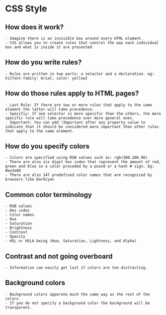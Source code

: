 # CSS Style

## How does it work?
    - Imagine there is an invisible box around every HTML element.
    - CSS allows you to create rules that control the way each individual box and what is inside it are presented
  
## How do you write rules?
    - Rules are written in two parts: a selector and a declaration. eg: h1{font-family: Arial; color: yellow}
## How do those rules apply to HTML pages?
    - Last Rule: If there are two or more rules that apply to the same element the latter will take precedence.
    - Specifiy: If one selector is more specific than the others, the more specific rule will take precedence over more general ones.
    - Important: You can add !Important after any property value to indicate that it should be considered more important than other rules that apply to the same element.
## How do you specify colors
    - Colors are specified using RGB values such as: rgb(100.100.90) 
    - There are also six digit hex codes that represent the amount of red, green and blue in a color preceded by a pound or a hash # sign. Eg: #ee3e80
    - There are also 147 predefined color names that are recognized by browsers like DarkCyan
## Common color terminology
    - RGB values
    - Hex codes
    - Color names
    - Hue
    - Saturation
    - Brightness
    - Contrast
    - Opacity
    - HSL or HSLA being (Hue, Saturation, Lightness, and Alpha)
## Contrast and not going overboard
    - Information can easily get lost if colors are too distracting.
## Background colors
    - Background colors opperate much the same way as the rest of the colors
    - If you do not specify a background color the background will be transparent.